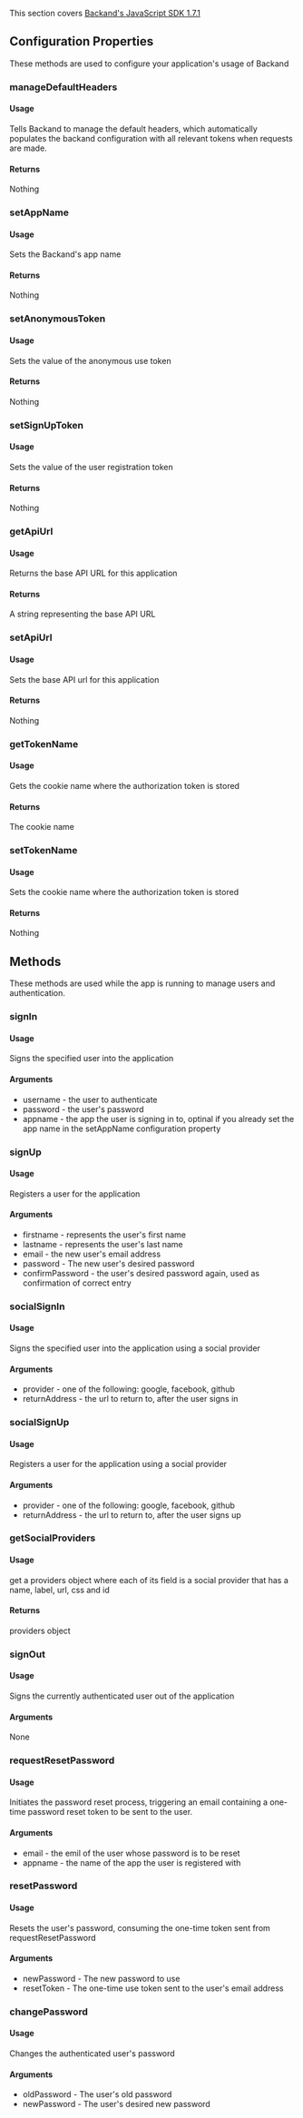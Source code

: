 This section covers [Backand's JavaScript SDK 1.7.1](https://github.com/backand/angularbknd-sdk)

## Configuration Properties

These methods are used to configure your application's usage of Backand

### manageDefaultHeaders
#### Usage
Tells Backand to manage the default headers, which automatically populates the backand configuration with all relevant tokens when requests are made. 
#### Returns
Nothing

### setAppName
#### Usage
Sets the Backand's app name
#### Returns
Nothing

### setAnonymousToken
#### Usage
Sets the value of the anonymous use token
#### Returns
Nothing

### setSignUpToken
#### Usage
Sets the value of the user registration token
#### Returns
Nothing

### getApiUrl
#### Usage
Returns the base API URL for this application
#### Returns
A string representing the base API URL

### setApiUrl
#### Usage
Sets the base API url for this application
#### Returns
Nothing

### getTokenName
#### Usage
Gets the cookie name where the authorization token is stored
#### Returns
The cookie name

### setTokenName
#### Usage
Sets the cookie name where the authorization token is stored
#### Returns
Nothing

## Methods

These methods are used while the app is running to manage users and authentication.

### signIn
#### Usage
Signs the specified user into the application
#### Arguments
* username - the user to authenticate
* password - the user's password
* appname - the app the user is signing in to, optinal if you already set the app name in the setAppName configuration property

### signUp
#### Usage
Registers a user for the application
#### Arguments
* firstname - represents the user's first name
* lastname - represents the user's last name
* email - the new user's email address
* password - The new user's desired password
* confirmPassword - the user's desired password again, used as confirmation of correct entry

### socialSignIn
#### Usage
Signs the specified user into the application using a social provider
#### Arguments
* provider - one of the following: google, facebook, github
* returnAddress - the url to return to, after the user signs in

### socialSignUp
#### Usage
Registers a user for the application using a social provider
#### Arguments
* provider - one of the following: google, facebook, github
* returnAddress - the url to return to, after the user signs up

### getSocialProviders
#### Usage
get a providers object where each of its field is a social provider that has a name, label, url, css and id
#### Returns
providers object

### signOut
#### Usage
Signs the currently authenticated user out of the application
#### Arguments
None

### requestResetPassword
#### Usage
Initiates the password reset process, triggering an email containing a one-time password reset token to be sent to the user.
#### Arguments
* email - the emil of the user whose password is to be reset
* appname - the name of the app the user is registered with

### resetPassword
#### Usage
Resets the user's password, consuming the one-time token sent from requestResetPassword
#### Arguments 
* newPassword - The new password to use
* resetToken - The one-time use token sent to the user's email address

### changePassword
#### Usage
Changes the authenticated user's password
#### Arguments
* oldPassword - The user's old password
* newPassword - The user's desired new password
